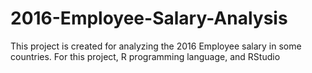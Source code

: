 # 2016-Employee-Salary-Analysis
This project is created for analyzing the 2016 Employee salary in some countries. For this project, R programming language, and RStudio
